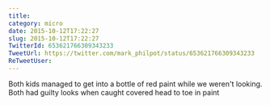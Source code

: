```yaml
---
title: 
category: micro
date: 2015-10-12T17:22:27
slug: 2015-10-12T17:22:27
TwitterId: 653621766309343233
TweetUrl: https://twitter.com/mark_philpot/status/653621766309343233
ReTweetUser: 
---
```


Both kids managed to get into a bottle of red paint while we weren't looking. Both had guilty looks when caught covered head to toe in paint